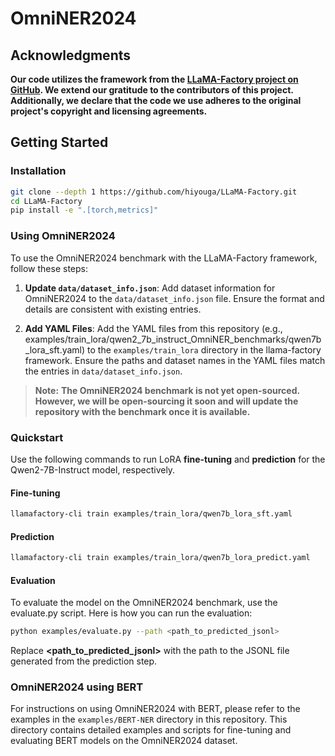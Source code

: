 # OmniNER2024

## Acknowledgments

**Our code utilizes the framework from the [LLaMA-Factory project on GitHub](https://github.com/hiyouga/LLaMA-Factory). We extend our gratitude to the contributors of this project. Additionally, we declare that the code we use adheres to the original project's copyright and licensing agreements.**

## Getting Started

### Installation

```bash
git clone --depth 1 https://github.com/hiyouga/LLaMA-Factory.git
cd LLaMA-Factory
pip install -e ".[torch,metrics]"
```

### Using OmniNER2024

To use the OmniNER2024 benchmark with the LLaMA-Factory framework, follow these steps:

1. **Update `data/dataset_info.json`**: Add dataset information for OmniNER2024 to the `data/dataset_info.json` file. Ensure the format and details are consistent with existing entries.

2. **Add YAML Files**: Add the YAML files from this repository (e.g., examples/train_lora/qwen2_7b_instruct_OmniNER_benchmarks/qwen7b_lora_sft.yaml) to the `examples/train_lora` directory in the llama-factory framework. Ensure the paths and dataset names in the YAML files match the entries in `data/dataset_info.json`.

> **Note:**
> **The OmniNER2024 benchmark is not yet open-sourced. However, we will be open-sourcing it soon and will update the repository with the benchmark once it is available.**

### Quickstart

Use the following commands to run LoRA **fine-tuning** and **prediction** for the Qwen2-7B-Instruct model, respectively.

#### Fine-tuning

```bash
llamafactory-cli train examples/train_lora/qwen7b_lora_sft.yaml
```

#### Prediction

```bash
llamafactory-cli train examples/train_lora/qwen7b_lora_predict.yaml
```

#### Evaluation

To evaluate the model on the OmniNER2024 benchmark, use the evaluate.py script. Here is how you can run the evaluation:

```bash
python examples/evaluate.py --path <path_to_predicted_jsonl> 
```
Replace **<path_to_predicted_jsonl>** with the path to the JSONL file generated from the prediction step.

### OmniNER2024 using BERT

For instructions on using OmniNER2024 with BERT, please refer to the examples in the `examples/BERT-NER` directory in this repository. This directory contains detailed examples and scripts for fine-tuning and evaluating BERT models on the OmniNER2024 dataset.

